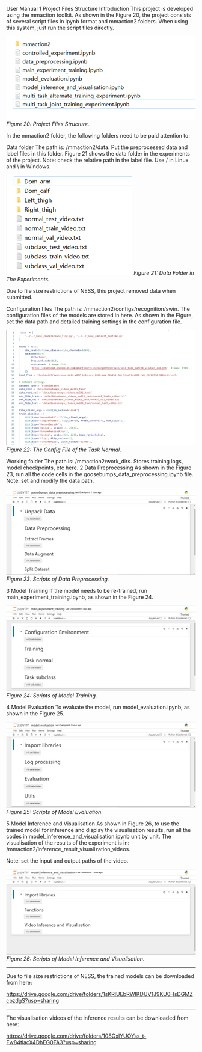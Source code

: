 User Manual
1 Project Files Structure Introduction
This project is developed using the mmaction toolkit. As shown in the Figure 20, the project consists of several script files in ipynb format and mmaction2 folders. When using this system, just run the script files directly.

![Figure 20](./images/Fig20.png)
*Figure 20: Project Files Structure.*

In the mmaction2 folder, the following folders need to be paid attention to:

Data folder
The path is: /mmaction2/data. Put the preprocessed data and label files in this folder. Figure 21 shows the data folder in the experiments of the project. Note: check the relative path in the label file. Use / in Linux and \ in Windows.

![Figure 21](./images/Fig21.png)
*Figure 21: Data Folder in The Experiments.*

Due to file size restrictions of NESS, this project removed data when submitted.

Configuration files
The path is: /mmaction2/configs/recognition/swin. The configuration files of the models are stored in here. As shown in the Figure, set the data path and detailed training settings in the configuration file.

![Figure 22](./images/Fig22.png)
*Figure 22: The Config File of the Task Normal.*

Working folder
The path is: /mmaction2/work_dirs. Stores training logs, model checkpoints, etc here.
2 Data Preprocessing
As shown in the Figure 23, run all the code cells in the goosebumps_data_preprocessing.ipynb file. Note: set and modify the data path.

![Figure 23](./images/Fig23.png)
*Figure 23: Scripts of Data Preprocessing.*


3 Model Training
If the model needs to be re-trained, run main_experiment_training.ipynb, as shown in the Figure 24.

![Figure 24](./images/Fig24.png)
*Figure 24: Scripts of Model Training.*


4 Model Evaluation
To evaluate the model, run model_evaluation.ipynb, as shown in the Figure 25.

![Figure 25](./images/Fig25.png)
*Figure 25: Scripts of Model Evaluation.*


5 Model Inference and Visualisation
As shown in Figure 26, to use the trained model for inference and display the visualisation results, run all the codes in model_inference_and_visualisation.ipynb unit by unit. The visualisation of the results of the experiment is in:
/mmaction2/inference_result_visualization_videos.

Note: set the input and output paths of the video.

![Figure 26](./images/Fig26.png)
*Figure 26: Scripts of Model Inference and Visualisation.*


-----------------------------------------------------------------
Due to file size restrictions of NESS, the trained models can be downloaded from here:

https://drive.google.com/drive/folders/1sKRlUEbRWIKDUV1J9KU0HsDGMZcpzdgS?usp=sharing

-------------------------------------------------------------------------------------------------------------------------

The visualisation videos of the inference results can be downloaded from here:

https://drive.google.com/drive/folders/108GxlYUOYss_t-Fw84tlacX4DhEG0FA3?usp=sharing

